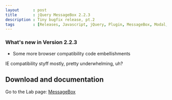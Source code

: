 ```yaml
---
layout      : post
title       : jQuery MessageBox 2.2.3
description : Tiny bugfix release, pt.2
tags        : [Releases, Javascript, jQuery, Plugin, MessageBox, Modal, Dialog, Alert, Confirm, Prompt]
---
```



### What's new in Version 2.2.3
- Some more browser compatibility code embellishments

IE compatibility styff mostly, pretty underwhelming, uh?


## Download and documentation

Go to the Lab page: [MessageBox](/labs/jquery-message-box/)
